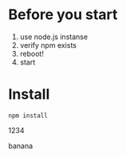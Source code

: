 # Before you start

1. use node.js instanse
2. verify npm exists
3. reboot!
4. start

# Install

```
npm install
```
1234

banana
